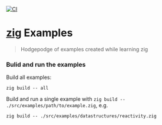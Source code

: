 [![CI](https://github.com/guidoschmidt/examples.zig/actions/workflows/build.yaml/badge.svg)](https://github.com/guidoschmidt/examples.zig/actions/workflows/build.yaml)

# [zig](https://ziglang.org/) Examples
> Hodgepodge of examples created while learning zig

### Bulid and run the examples

Build all examples:
```
zig build -- all
```

Build and run a single example with `zig build -- ./src/examples/path/to/example.zig`, e.g.
```
zig build -- ./src/examples/datastructures/reactivity.zig
```
